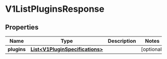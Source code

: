 
# V1ListPluginsResponse

## Properties
Name | Type | Description | Notes
------------ | ------------- | ------------- | -------------
**plugins** | [**List&lt;V1PluginSpecifications&gt;**](V1PluginSpecifications.md) |  |  [optional]



